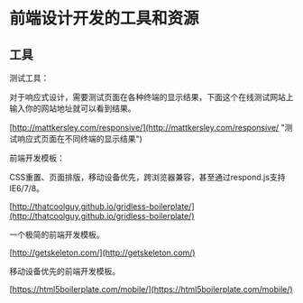 ﻿# 前端设计开发的工具和资源

## 工具

测试工具：

对于响应式设计，需要测试页面在各种终端的显示结果，下面这个在线测试网站上输入你的网站地址就可以看到结果。

[http://mattkersley.com/responsive/](http://mattkersley.com/responsive/ "测试响应式页面在不同终端的显示结果")

前端开发模板：

CSS重置、页面排版，移动设备优先，跨浏览器兼容，甚至通过respond.js支持IE6/7/8。

[http://thatcoolguy.github.io/gridless-boilerplate/](http://thatcoolguy.github.io/gridless-boilerplate/)

一个极简的前端开发模板。

[http://getskeleton.com/](http://getskeleton.com/)

移动设备优先的前端开发模板。

[https://html5boilerplate.com/mobile/](https://html5boilerplate.com/mobile/)